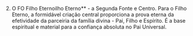 ﻿2. O FO Filho Eternoilho Eterno** - a Segunda Fonte e Centro. Para o Filho Eterno, a formidável criação central proporciona a prova eterna da efetividade da parceiria da família divina - Pai, Filho e Espírito. É a base espiritual e material para a confiança absoluta no Pai Universal.
